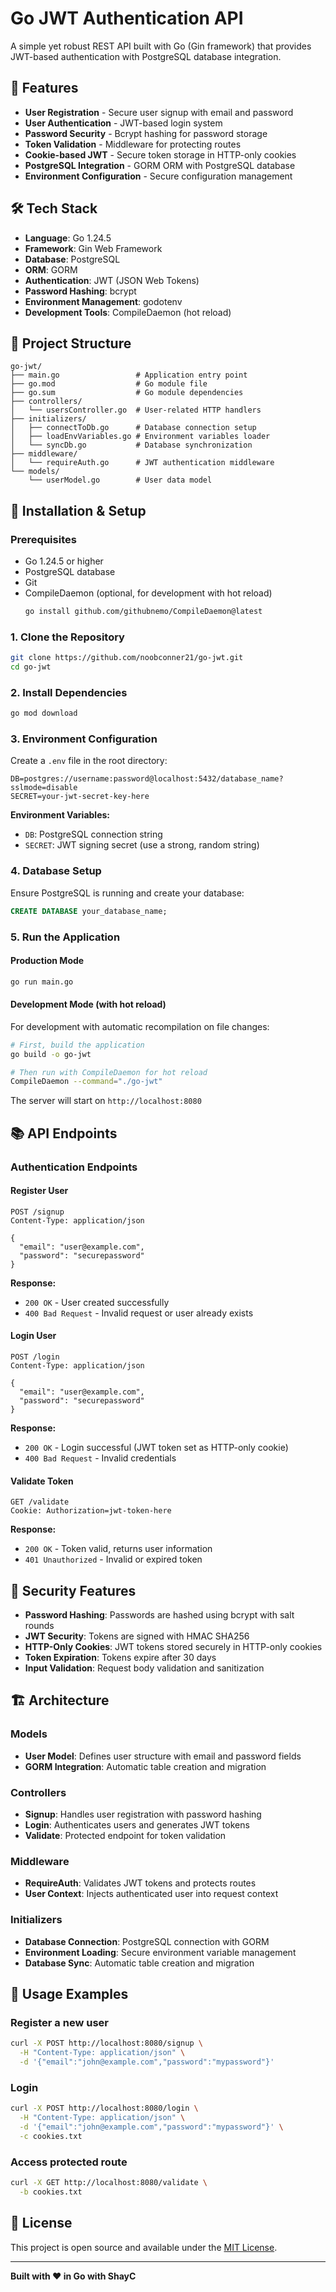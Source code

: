 # Go JWT Authentication API

A simple yet robust REST API built with Go (Gin framework) that provides JWT-based authentication with PostgreSQL database integration.

## 🚀 Features

- **User Registration** - Secure user signup with email and password
- **User Authentication** - JWT-based login system
- **Password Security** - Bcrypt hashing for password storage
- **Token Validation** - Middleware for protecting routes
- **Cookie-based JWT** - Secure token storage in HTTP-only cookies
- **PostgreSQL Integration** - GORM ORM with PostgreSQL database
- **Environment Configuration** - Secure configuration management

## 🛠️ Tech Stack

- **Language**: Go 1.24.5
- **Framework**: Gin Web Framework
- **Database**: PostgreSQL
- **ORM**: GORM
- **Authentication**: JWT (JSON Web Tokens)
- **Password Hashing**: bcrypt
- **Environment Management**: godotenv
- **Development Tools**: CompileDaemon (hot reload)

## 📁 Project Structure

```
go-jwt/
├── main.go                 # Application entry point
├── go.mod                  # Go module file
├── go.sum                  # Go module dependencies
├── controllers/
│   └── usersController.go  # User-related HTTP handlers
├── initializers/
│   ├── connectToDb.go      # Database connection setup
│   ├── loadEnvVariables.go # Environment variables loader
│   └── syncDb.go           # Database synchronization
├── middleware/
│   └── requireAuth.go      # JWT authentication middleware
└── models/
    └── userModel.go        # User data model
```

## 🔧 Installation & Setup

### Prerequisites

- Go 1.24.5 or higher
- PostgreSQL database
- Git
- CompileDaemon (optional, for development with hot reload)
  ```bash
  go install github.com/githubnemo/CompileDaemon@latest
  ```

### 1. Clone the Repository

```bash
git clone https://github.com/noobconner21/go-jwt.git
cd go-jwt
```

### 2. Install Dependencies

```bash
go mod download
```

### 3. Environment Configuration

Create a `.env` file in the root directory:

```env
DB=postgres://username:password@localhost:5432/database_name?sslmode=disable
SECRET=your-jwt-secret-key-here
```

**Environment Variables:**

- `DB`: PostgreSQL connection string
- `SECRET`: JWT signing secret (use a strong, random string)

### 4. Database Setup

Ensure PostgreSQL is running and create your database:

```sql
CREATE DATABASE your_database_name;
```

### 5. Run the Application

#### Production Mode

```bash
go run main.go
```

#### Development Mode (with hot reload)

For development with automatic recompilation on file changes:

```bash
# First, build the application
go build -o go-jwt

# Then run with CompileDaemon for hot reload
CompileDaemon --command="./go-jwt"
```

The server will start on `http://localhost:8080`

## 📚 API Endpoints

### Authentication Endpoints

#### Register User

```http
POST /signup
Content-Type: application/json

{
  "email": "user@example.com",
  "password": "securepassword"
}
```

**Response:**

- `200 OK` - User created successfully
- `400 Bad Request` - Invalid request or user already exists

#### Login User

```http
POST /login
Content-Type: application/json

{
  "email": "user@example.com",
  "password": "securepassword"
}
```

**Response:**

- `200 OK` - Login successful (JWT token set as HTTP-only cookie)
- `400 Bad Request` - Invalid credentials

#### Validate Token

```http
GET /validate
Cookie: Authorization=jwt-token-here
```

**Response:**

- `200 OK` - Token valid, returns user information
- `401 Unauthorized` - Invalid or expired token

## 🔐 Security Features

- **Password Hashing**: Passwords are hashed using bcrypt with salt rounds
- **JWT Security**: Tokens are signed with HMAC SHA256
- **HTTP-Only Cookies**: JWT tokens stored securely in HTTP-only cookies
- **Token Expiration**: Tokens expire after 30 days
- **Input Validation**: Request body validation and sanitization

## 🏗️ Architecture

### Models

- **User Model**: Defines user structure with email and password fields
- **GORM Integration**: Automatic table creation and migration

### Controllers

- **Signup**: Handles user registration with password hashing
- **Login**: Authenticates users and generates JWT tokens
- **Validate**: Protected endpoint for token validation

### Middleware

- **RequireAuth**: Validates JWT tokens and protects routes
- **User Context**: Injects authenticated user into request context

### Initializers

- **Database Connection**: PostgreSQL connection with GORM
- **Environment Loading**: Secure environment variable management
- **Database Sync**: Automatic table creation and migration

## 🚀 Usage Examples

### Register a new user

```bash
curl -X POST http://localhost:8080/signup \
  -H "Content-Type: application/json" \
  -d '{"email":"john@example.com","password":"mypassword"}'
```

### Login

```bash
curl -X POST http://localhost:8080/login \
  -H "Content-Type: application/json" \
  -d '{"email":"john@example.com","password":"mypassword"}' \
  -c cookies.txt
```

### Access protected route

```bash
curl -X GET http://localhost:8080/validate \
  -b cookies.txt
```

## 📝 License

This project is open source and available under the [MIT License](LICENSE).


---

**Built with ❤️ in Go with ShayC**

